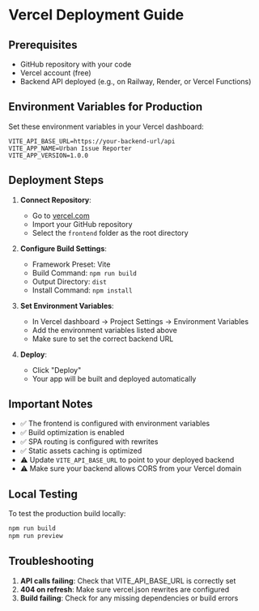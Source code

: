 # Vercel Deployment Guide

## Prerequisites
- GitHub repository with your code
- Vercel account (free)
- Backend API deployed (e.g., on Railway, Render, or Vercel Functions)

## Environment Variables for Production

Set these environment variables in your Vercel dashboard:

```
VITE_API_BASE_URL=https://your-backend-url/api
VITE_APP_NAME=Urban Issue Reporter
VITE_APP_VERSION=1.0.0
```

## Deployment Steps

1. **Connect Repository**:
   - Go to [vercel.com](https://vercel.com)
   - Import your GitHub repository
   - Select the `frontend` folder as the root directory

2. **Configure Build Settings**:
   - Framework Preset: Vite
   - Build Command: `npm run build`
   - Output Directory: `dist`
   - Install Command: `npm install`

3. **Set Environment Variables**:
   - In Vercel dashboard → Project Settings → Environment Variables
   - Add the environment variables listed above
   - Make sure to set the correct backend URL

4. **Deploy**:
   - Click "Deploy"
   - Your app will be built and deployed automatically

## Important Notes

- ✅ The frontend is configured with environment variables
- ✅ Build optimization is enabled
- ✅ SPA routing is configured with rewrites
- ✅ Static assets caching is optimized
- ⚠️ Update `VITE_API_BASE_URL` to point to your deployed backend
- ⚠️ Make sure your backend allows CORS from your Vercel domain

## Local Testing

To test the production build locally:

```bash
npm run build
npm run preview
```

## Troubleshooting

1. **API calls failing**: Check that VITE_API_BASE_URL is correctly set
2. **404 on refresh**: Make sure vercel.json rewrites are configured
3. **Build failing**: Check for any missing dependencies or build errors